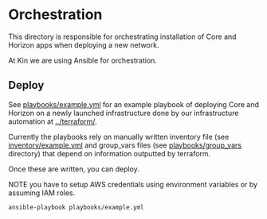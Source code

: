 # Orchestration

This directory is responsible for orchestrating installation of Core and Horizon apps when deploying a new network.

At Kin we are using Ansible for orchestration.

## Deploy

See [playbooks/example.yml](playbooks/example.yml) for an example playbook of deploying
Core and Horizon on a newly launched infrastructure done by our infrastructure automation at [../terraform/](../terraform).

Currently the playbooks rely on manually written inventory file (see [inventory/example.yml](inventory/example.yml)
and group_vars files (see [playbooks/group_vars](playbooks/group_vars/example) directory) that depend on information
outputted by terraform.

Once these are written, you can deploy.

NOTE you have to setup AWS credentials using environment variables or by assuming IAM roles.

```
ansible-playbook playbooks/example.yml
```
